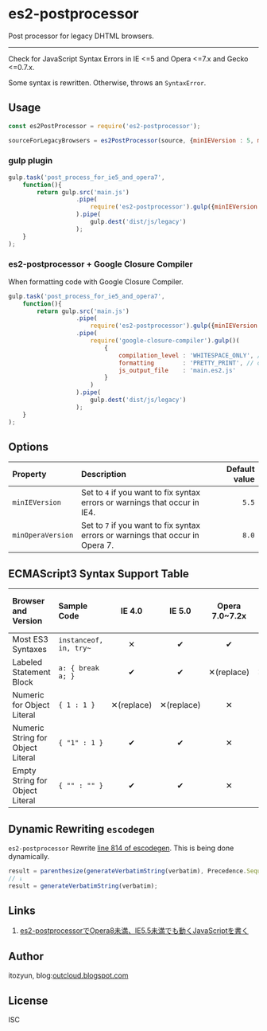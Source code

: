# es2-postprocessor

Post processor for legacy DHTML browsers.

---

Check for JavaScript Syntax Errors in IE <=5 and Opera <=7.x and Gecko <=0.7.x.

Some syntax is rewritten. Otherwise, throws an `SyntaxError`.

## Usage

~~~js
const es2PostProcessor = require('es2-postprocessor');

sourceForLegacyBrowsers = es2PostProcessor(source, {minIEVersion : 5, minOperaVersion : 7});
~~~

### gulp plugin

~~~js
gulp.task('post_process_for_ie5_and_opera7',
    function(){
        return gulp.src('main.js')
                   .pipe(
                       require('es2-postprocessor').gulp({minIEVersion : 5, minOperaVersion : 7})
                   ).pipe(
                       gulp.dest('dist/js/legacy')
                   );
    }
);
~~~

### es2-postprocessor + Google Closure Compiler

When formatting code with Google Closure Compiler.

~~~js
gulp.task('post_process_for_ie5_and_opera7',
    function(){
        return gulp.src('main.js')
                   .pipe(
                       require('es2-postprocessor').gulp({minIEVersion : 5, minOperaVersion : 7})
                   .pipe(
                       require('google-closure-compiler').gulp()(
                           {
                               compilation_level : 'WHITESPACE_ONLY', // Prevent replacing labeled blocks.
                               formatting        : 'PRETTY_PRINT', // or 'SINGLE_QUOTES'
                               js_output_file    : 'main.es2.js'
                           }
                       )
                   ).pipe(
                       gulp.dest('dist/js/legacy')
                   );
    }
);
~~~

## Options

| Property          | Description                                                                    | Default value |
|:------------------|:-------------------------------------------------------------------------------|--------------:|
| `minIEVersion`    | Set to `4` if you want to fix syntax errors or warnings that occur in IE4.     | `5.5`         |
| `minOperaVersion` | Set to `7` if you want to fix syntax errors or warnings that occur in Opera 7. | `8.0`         |

## ECMAScript3 Syntax Support Table

| Browser and Version               | Sample Code             | IE 4.0      | IE 5.0      | Opera 7.0~7.2x | Opera 7.5x  | IE 5.5+, Opera 8+ |
|:----------------------------------|:------------------------|:-----------:|:-----------:|:--------------:|:-----------:|:-----------------:|
| Most ES3 Syntaxes                 | `instanceof, in, try~`  | ✕          | ✔          | ✔             | ✔          | ✔                |
| Labeled Statement Block           | `a: { break a; }`       | ✔          | ✔          | ✕(replace)    | ✕(replace) | ✔                |
| Numeric for Object Literal        | `{ 1 : 1 }`             | ✕(replace) | ✕(replace) | ✕             | ✔          | ✔                |
| Numeric String for Object Literal | `{ "1" : 1 }`           | ✔          | ✔          | ✕             | ✔          | ✔                |
| Empty String for Object Literal   | `{ "" : "" }`           | ✔          | ✔          | ✕             | ✔          | ✔                |

## Dynamic Rewriting `escodegen`

`es2-postprocessor` Rewrite [line 814 of escodegen](https://github.com/estools/escodegen/blob/7a48a218cff99cd38e38e54ac8f310196314702e/escodegen.js#L814). This is being done dynamically.

~~~js
result = parenthesize(generateVerbatimString(verbatim), Precedence.Sequence, precedence);
// ↓
result = generateVerbatimString(verbatim);
~~~

## Links

1. [es2-postprocessorでOpera8未満、IE5.5未満でも動くJavaScriptを書く](//outcloud.blogspot.com/2022/11/es2-postprocessor.html)

## Author

itozyun, blog:[outcloud.blogspot.com](//outcloud.blogspot.com/)

## License

ISC
